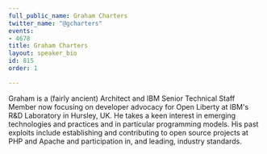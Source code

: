 ```yaml
---
full_public_name: Graham Charters
twitter_name: "@gcharters"
events:
- 4678
title: Graham Charters
layout: speaker_bio
id: 815
order: 1

---
```

Graham is a (fairly ancient) Architect and IBM Senior Technical Staff Member now focusing on developer advocacy for Open Liberty at IBM's R&D Laboratory in Hursley, UK. He takes a keen interest in emerging technologies and practices and in particular programming models. His past exploits include establishing and contributing to open source projects at PHP and Apache and participation in, and leading, industry standards.